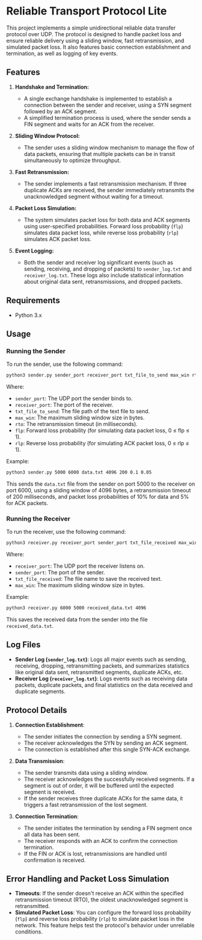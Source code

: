 # Reliable Transport Protocol Lite

This project implements a simple unidirectional reliable data transfer protocol over UDP. The protocol is designed to handle packet loss and ensure reliable delivery using a sliding window, fast retransmission, and simulated packet loss. It also features basic connection establishment and termination, as well as logging of key events.

## Features

1. **Handshake and Termination:**
   - A single exchange handshake is implemented to establish a connection between the sender and receiver, using a SYN segment followed by an ACK segment.
   - A simplified termination process is used, where the sender sends a FIN segment and waits for an ACK from the receiver.

2. **Sliding Window Protocol:**
   - The sender uses a sliding window mechanism to manage the flow of data packets, ensuring that multiple packets can be in transit simultaneously to optimize throughput.

3. **Fast Retransmission:**
   - The sender implements a fast retransmission mechanism. If three duplicate ACKs are received, the sender immediately retransmits the unacknowledged segment without waiting for a timeout.

4. **Packet Loss Simulation:**
   - The system simulates packet loss for both data and ACK segments using user-specified probabilities. Forward loss probability (`flp`) simulates data packet loss, while reverse loss probability (`rlp`) simulates ACK packet loss.

5. **Event Logging:**
   - Both the sender and receiver log significant events (such as sending, receiving, and dropping of packets) to `sender_log.txt` and `receiver_log.txt`. These logs also include statistical information about original data sent, retransmissions, and dropped packets.

## Requirements

- Python 3.x

## Usage

### Running the Sender

To run the sender, use the following command:

```bash
python3 sender.py sender_port receiver_port txt_file_to_send max_win rto flp rlp
```

Where:

- `sender_port`: The UDP port the sender binds to.
- `receiver_port`: The port of the receiver.
- `txt_file_to_send`: The file path of the text file to send.
- `max_win`: The maximum sliding window size in bytes.
- `rto`: The retransmission timeout (in milliseconds).
- `flp`: Forward loss probability (for simulating data packet loss, 0 ≤ flp ≤ 1).
- `rlp`: Reverse loss probability (for simulating ACK packet loss, 0 ≤ rlp ≤ 1).

Example:

```bash
python3 sender.py 5000 6000 data.txt 4096 200 0.1 0.05
```

This sends the `data.txt` file from the sender on port 5000 to the receiver on port 6000, using a sliding window of 4096 bytes, a retransmission timeout of 200 milliseconds, and packet loss probabilities of 10% for data and 5% for ACK packets.

### Running the Receiver

To run the receiver, use the following command:

```bash
python3 receiver.py receiver_port sender_port txt_file_received max_win
```

Where:

- `receiver_port`: The UDP port the receiver listens on.
- `sender_port`: The port of the sender.
- `txt_file_received`: The file name to save the received text.
- `max_win`: The maximum sliding window size in bytes.

Example:

```bash
python3 receiver.py 6000 5000 received_data.txt 4096
```

This saves the received data from the sender into the file `received_data.txt`.

## Log Files

- **Sender Log (`sender_log.txt`)**: Logs all major events such as sending, receiving, dropping, retransmitting packets, and summarizes statistics like original data sent, retransmitted segments, duplicate ACKs, etc.
- **Receiver Log (`receiver_log.txt`)**: Logs events such as receiving data packets, duplicate packets, and final statistics on the data received and duplicate segments.

## Protocol Details

1. **Connection Establishment**:
   - The sender initiates the connection by sending a SYN segment.
   - The receiver acknowledges the SYN by sending an ACK segment.
   - The connection is established after this single SYN-ACK exchange.

2. **Data Transmission**:
   - The sender transmits data using a sliding window.
   - The receiver acknowledges the successfully received segments. If a segment is out of order, it will be buffered until the expected segment is received.
   - If the sender receives three duplicate ACKs for the same data, it triggers a fast retransmission of the lost segment.

3. **Connection Termination**:
   - The sender initiates the termination by sending a FIN segment once all data has been sent.
   - The receiver responds with an ACK to confirm the connection termination.
   - If the FIN or ACK is lost, retransmissions are handled until confirmation is received.

## Error Handling and Packet Loss Simulation

- **Timeouts**: If the sender doesn't receive an ACK within the specified retransmission timeout (RTO), the oldest unacknowledged segment is retransmitted.
- **Simulated Packet Loss**: You can configure the forward loss probability (`flp`) and reverse loss probability (`rlp`) to simulate packet loss in the network. This feature helps test the protocol's behavior under unreliable conditions.